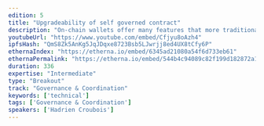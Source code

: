```yaml
---
edition: 5
title: "Upgradeability of self governed contract"
description: "On-chain wallets offer many features that more traditional private key based account lack. This is why many projects are pushing toward broader adoption of multisig wallets to represent users' identity and improve the UX. Yet, all are different and it's unlikely that any of the multisig available right now will be relevant more than a few years. There are features we haven't even though about that will be important to have in the future.ERC725 proposes to build a minimalistic proxy and change its owner when the users feel the need. This allows you to keep your address and not have to move your token to a new wallet. But with this approach, the ownership logic doesn't own the assets so meta-tx with refund is more complex.A better solution would be to allow the proxy to be the multisig itself while offering the same upgradeability potential. Since EthCC 2019, KitsuneWallet has been building a framework that provides upgradeability by design it an increasing number of project (UniversalLogin, Shipl, ...). With this framework, users can upgrade their on-chain wallet to benefit from new features or even change the entire interface to move from one UX to another."
youtubeUrl: "https://www.youtube.com/embed/Cfjyu8oAzh4"
ipfsHash: "QmS8Zk5AnKg5JqJDqxe8723Bsb5LJwrjj8ed4UX8tCfy6P"
ethernaIndex: "https://etherna.io/embed/6345ad21080a54f6d733eb61"
ethernaPermalink: "https://etherna.io/embed/544b4c94089c82f199d182872a1c19e39504d6d0509d2a7893068f40e9ffc44b"
duration: 336
expertise: "Intermediate"
type: "Breakout"
track: "Governance & Coordination"
keywords: ['technical']
tags: ['Governance & Coordination']
speakers: ['Hadrien Croubois']
---
```

